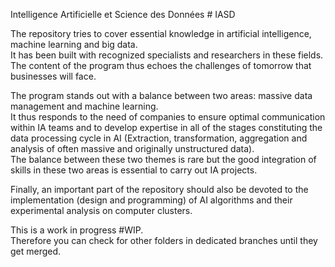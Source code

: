 Intelligence Artificielle et Science des Données # IASD

The repository tries to cover essential knowledge in artificial intelligence, machine learning and big data.<br>
It has been built with recognized specialists and researchers in these fields.<br>
The content of the program thus echoes the challenges of tomorrow that businesses will face.

The program stands out with a balance between two areas: massive data management and machine learning.<br>
It thus responds to the need of companies to ensure optimal communication within IA teams and to develop expertise in all of the stages constituting the data processing cycle in AI (Extraction, transformation, aggregation and analysis of often massive and originally unstructured data).<br>
The balance between these two themes is rare but the good integration of skills in these two areas is essential to carry out IA projects.<br>

Finally, an important part of the repository should also be devoted to the implementation (design and programming) of AI algorithms and their experimental analysis on computer clusters.

This is a work in progress #WIP.<br>
Therefore you can check for other folders in dedicated branches until they get merged.

